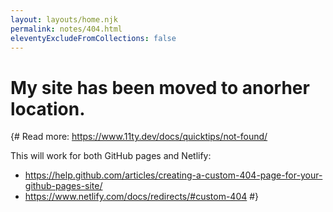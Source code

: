 ```yaml
---
layout: layouts/home.njk
permalink: notes/404.html
eleventyExcludeFromCollections: false
---
```

# My site has been moved to anorher location. 


<p id="root"></p>

{#
Read more: https://www.11ty.dev/docs/quicktips/not-found/

This will work for both GitHub pages and Netlify:

* https://help.github.com/articles/creating-a-custom-404-page-for-your-github-pages-site/
* https://www.netlify.com/docs/redirects/#custom-404
#}

<script> 
const oldserver = "https://yakikim.github.io/notes/"; /* /([\.]+[com]+|[\.]+[io]+)([\/]+\S+)/ */ 
const newserver = "https://yakis.netlify.app/";
document.getElementById("root").innerHTML = "you can find the requested page <u><a href=" + window.location.href.replace(oldserver, newserver) + ">  here </a></u>" ;
</script>
